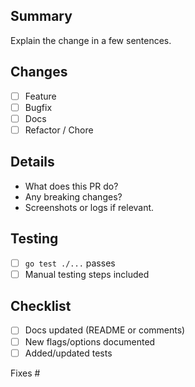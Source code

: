 ## Summary
Explain the change in a few sentences.

## Changes
- [ ] Feature
- [ ] Bugfix
- [ ] Docs
- [ ] Refactor / Chore

## Details
- What does this PR do?
- Any breaking changes?
- Screenshots or logs if relevant.

## Testing
- [ ] `go test ./...` passes
- [ ] Manual testing steps included

## Checklist
- [ ] Docs updated (README or comments)
- [ ] New flags/options documented
- [ ] Added/updated tests

Fixes #
